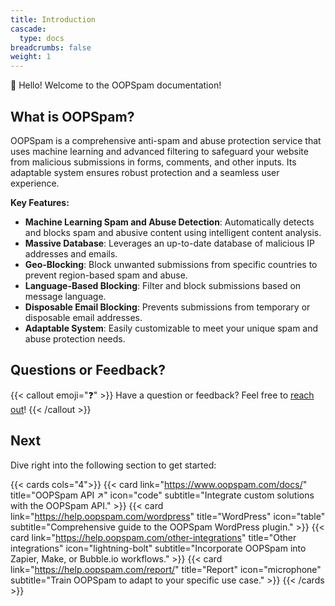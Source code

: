 ```yaml
---
title: Introduction
cascade:
  type: docs
breadcrumbs: false
weight: 1
---
```


👋 Hello! Welcome to the OOPSpam documentation!

## What is OOPSpam?

OOPSpam is a comprehensive anti-spam and abuse protection service that uses machine learning and advanced filtering to safeguard your website from malicious submissions in forms, comments, and other inputs. Its adaptable system ensures robust protection and a seamless user experience.

**Key Features:**

- **Machine Learning Spam and Abuse Detection**: Automatically detects and blocks spam and abusive content using intelligent content analysis.
- **Massive Database**: Leverages an up-to-date database of malicious IP addresses and emails.
- **Geo-Blocking**: Block unwanted submissions from specific countries to prevent region-based spam and abuse.
- **Language-Based Blocking**: Filter and block submissions based on message language.
- **Disposable Email Blocking**: Prevents submissions from temporary or disposable email addresses.
- **Adaptable System**: Easily customizable to meet your unique spam and abuse protection needs.


## Questions or Feedback?

{{< callout emoji="❓" >}}
  Have a question or feedback? Feel free to [reach out](https://www.oopspam.com/#contact)!
{{< /callout >}}

## Next

Dive right into the following section to get started:

{{< cards cols="4">}}
{{< card link="https://www.oopspam.com/docs/" title="OOPSpam API ↗" icon="code" subtitle="Integrate custom solutions with the OOPSpam API." >}}
{{< card link="https://help.oopspam.com/wordpress" title="WordPress" icon="table" subtitle="Comprehensive guide to the OOPSpam WordPress plugin." >}}
{{< card link="https://help.oopspam.com/other-integrations" title="Other integrations" icon="lightning-bolt" subtitle="Incorporate OOPSpam into Zapier, Make, or Bubble.io workflows." >}}
{{< card link="https://help.oopspam.com/report/" title="Report" icon="microphone" subtitle="Train OOPSpam to adapt to your specific use case." >}}
{{< /cards >}}
